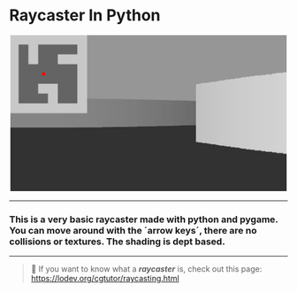 # Raycaster In Python

<p align="center">
  <img src="screenshot.png" alt="Sublime's custom image" width="500"/>
</p>

--- 
### This is a very basic raycaster made with python and pygame. You can move around with the ´arrow keys´, there are no collisions or textures. The shading is dept based. 
--- 

> 📌 If you want to know what a __*raycaster*__ is, check out this page:
https://lodev.org/cgtutor/raycasting.html